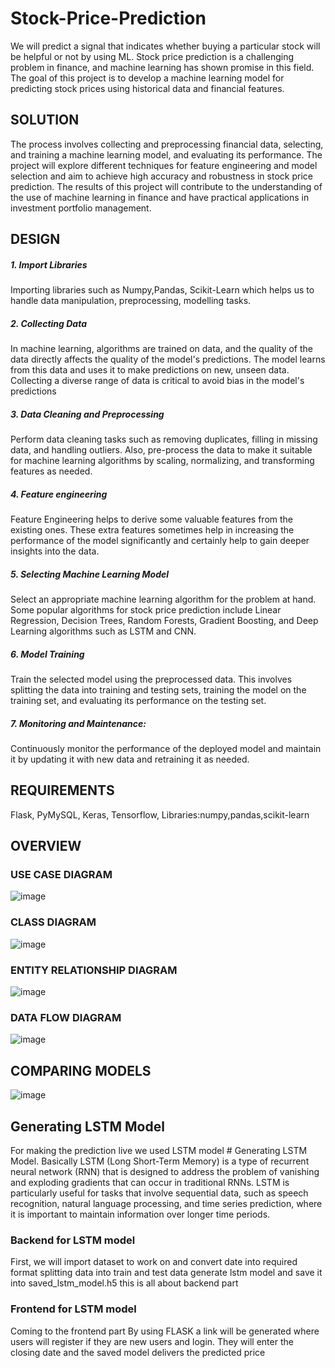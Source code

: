 # Stock-Price-Prediction
We will predict a signal that indicates whether buying a particular stock will be helpful or not 
by using ML. Stock price prediction is a challenging problem in finance, and machine learning 
has shown promise in this field. The goal of this project is to develop a machine learning 
model for predicting stock prices using historical data and financial features. 

## SOLUTION
The process involves collecting and preprocessing financial data, selecting, and training a 
machine learning model, and evaluating its performance. The project will explore different 
techniques for feature engineering and model selection and aim to achieve high accuracy 
and robustness in stock price prediction. The results of this project will contribute to the 
understanding of the use of machine learning in finance and have practical applications in 
investment portfolio management.

## DESIGN
##### 1. Import Libraries
Importing libraries such as Numpy,Pandas, Scikit-Learn which helps us to handle data 
manipulation, preprocessing, modelling tasks. 
##### 2. Collecting Data
In machine learning, algorithms are trained on data, and the quality of the data directly 
affects the quality of the model's predictions. The model learns from this data and uses 
it to make predictions on new, unseen data. Collecting a diverse range of data is critical 
to avoid bias in the model's predictions
##### 3. Data Cleaning and Preprocessing
Perform data cleaning tasks such as removing duplicates, filling in missing data, and 
handling outliers. Also, pre-process the data to make it suitable for machine learning 
algorithms by scaling, normalizing, and transforming features as needed.
##### 4. Feature engineering
Feature Engineering helps to derive some valuable features from the existing ones. 
These extra features sometimes help in increasing the performance of the model 
significantly and certainly help to gain deeper insights into the data.
##### 5. Selecting Machine Learning Model
Select an appropriate machine learning algorithm for the problem at hand. Some 
popular algorithms for stock price prediction include Linear Regression, Decision Trees, 
Random Forests, Gradient Boosting, and Deep Learning algorithms such as LSTM and 
CNN.
##### 6. Model Training
Train the selected model using the preprocessed data. This involves splitting the data 
into training and testing sets, training the model on the training set, and evaluating its 
performance on the testing set.
##### 7. Monitoring and Maintenance:
Continuously monitor the performance of the deployed model and maintain it by 
updating it with new data and retraining it as needed.

## REQUIREMENTS
Flask,
PyMySQL,
Keras,
Tensorflow,
Libraries:numpy,pandas,scikit-learn

## OVERVIEW
### USE CASE DIAGRAM
![image](https://github.com/praneethp4/Stock-Price-Prediction/assets/123055147/6209c135-3ef3-4a65-83a2-7e5cecd690a8)

### CLASS DIAGRAM
![image](https://github.com/praneethp4/Stock-Price-Prediction/assets/123055147/0e49ec89-d796-4e59-8c18-cccbbd33854c)

### ENTITY RELATIONSHIP DIAGRAM
![image](https://github.com/praneethp4/Stock-Price-Prediction/assets/123055147/087394d1-a858-45c7-87d3-4e8220aa1c51)

### DATA FLOW DIAGRAM
![image](https://github.com/praneethp4/Stock-Price-Prediction/assets/123055147/45ab79c3-026a-4e7d-88c8-e309d5dcf41e)

## COMPARING MODELS
![image](https://github.com/praneethp4/Stock-Price-Prediction/assets/123055147/13238e9d-0cad-4df3-a86b-551a7f9dcebb)

## Generating LSTM Model
For making the prediction live we used LSTM model # Generating LSTM Model. Basically LSTM (Long 
Short-Term Memory) is a type of recurrent neural network (RNN) that is designed to address the 
problem of vanishing and exploding gradients that can occur in traditional RNNs. LSTM is particularly 
useful for tasks that involve sequential data, such as speech recognition, natural language 
processing, and time series prediction, where it is important to maintain information over longer 
time periods.
### Backend for LSTM model
First, we will import dataset to work on and convert date into required format splitting data into 
train and test data generate lstm model and save it into saved_lstm_model.h5 this is all about 
backend part
### Frontend for LSTM model
Coming to the frontend part By using FLASK a link will be generated where users will register if they 
are new users and login. They will enter the closing date and the saved model delivers the predicted 
price

